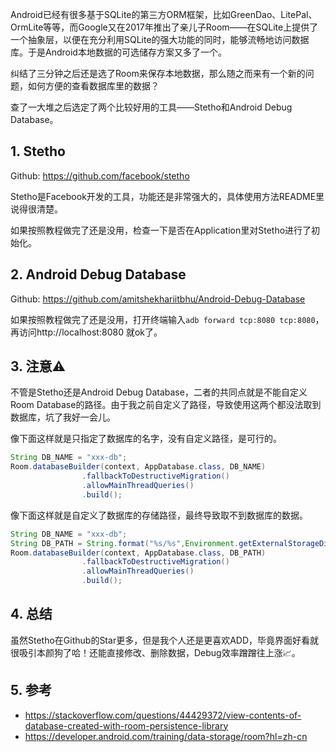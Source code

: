 Android已经有很多基于SQLite的第三方ORM框架，比如GreenDao、LitePal、OrmLite等等，而Google又在2017年推出了亲儿子Room——在SQLite上提供了一个抽象层，以便在充分利用SQLite的强大功能的同时，能够流畅地访问数据库。于是Android本地数据的可选储存方案又多了一个。

纠结了三分钟之后还是选了Room来保存本地数据，那么随之而来有一个新的问题，如何方便的查看数据库里的数据？

查了一大堆之后选定了两个比较好用的工具——Stetho和Android Debug Database。
<!--more-->

## 1. Stetho

Github: https://github.com/facebook/stetho

Stetho是Facebook开发的工具，功能还是非常强大的，具体使用方法README里说得很清楚。

如果按照教程做完了还是没用，检查一下是否在Application里对Stetho进行了初始化。

## 2. Android Debug Database

Github: https://github.com/amitshekhariitbhu/Android-Debug-Database

如果按照教程做完了还是没用，打开终端输入`adb forward tcp:8080 tcp:8080`，再访问http://localhost:8080 就ok了。

## 3. 注意⚠️

不管是Stetho还是Android Debug Database，二者的共同点就是不能自定义Room Database的路径。由于我之前自定义了路径，导致使用这两个都没法取到数据库，坑了我好一会儿。

像下面这样就是只指定了数据库的名字，没有自定义路径，是可行的。

```java
String DB_NAME = "xxx-db";
Room.databaseBuilder(context, AppDatabase.class, DB_NAME)
                .fallbackToDestructiveMigration()
                .allowMainThreadQueries()  
                .build();  
```

像下面这样就是自定义了数据库的存储路径，最终导致取不到数据库的数据。

```java
String DB_NAME = "xxx-db";
String DB_PATH = String.format("%s/%s",Environment.getExternalStorageDirectory().getAbsolutePath(), DB_NAME);
Room.databaseBuilder(context, AppDatabase.class, DB_PATH)
                .fallbackToDestructiveMigration()
                .allowMainThreadQueries()
                .build();
```

## 4. 总结

虽然Stetho在Github的Star更多，但是我个人还是更喜欢ADD，毕竟界面好看就很吸引本颜狗了哈！还能直接修改、删除数据，Debug效率蹭蹭往上涨📈。

## 5. 参考

- https://stackoverflow.com/questions/44429372/view-contents-of-database-created-with-room-persistence-library
- https://developer.android.com/training/data-storage/room?hl=zh-cn